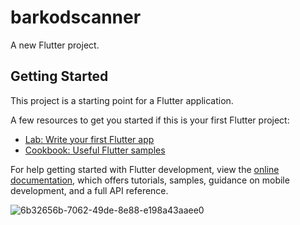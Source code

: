 # barkodscanner

A new Flutter project.

## Getting Started

This project is a starting point for a Flutter application.

A few resources to get you started if this is your first Flutter project:

- [Lab: Write your first Flutter app](https://docs.flutter.dev/get-started/codelab)
- [Cookbook: Useful Flutter samples](https://docs.flutter.dev/cookbook)

For help getting started with Flutter development, view the
[online documentation](https://docs.flutter.dev/), which offers tutorials,
samples, guidance on mobile development, and a full API reference.


![6b32656b-7062-49de-8e88-e198a43aaee0](https://github.com/user-attachments/assets/00210099-3534-4f61-bc7e-b2ab61c12d06)
